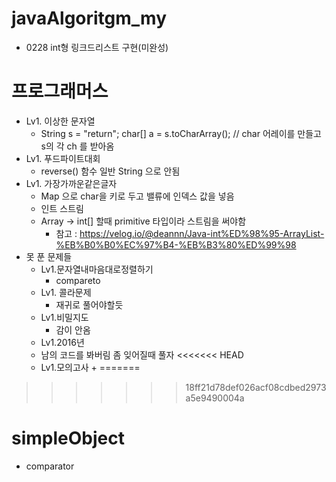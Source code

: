 # javaAlgoritgm_my
 + 0228 int형 링크드리스트 구현(미완성)
 
# 프로그래머스
 + Lv1. 이상한 문자열
    + String s = "return";
      char[] a = s.toCharArray(); // char 어레이를 만들고 s의 각 ch 를 받아옴
  + Lv1. 푸드파이트대회 
    + reverse() 함수 일반 String 으로 안됨
  + Lv1. 가장가까운같은글자
    + Map 으로 char을 키로 두고 밸류에 인덱스 값을 넣음
    + 인트 스트림
    + Array -> int[] 할때 primitive 타입이라 스트림을 써야함
      + 참고 : https://velog.io/@deannn/Java-int%ED%98%95-ArrayList-%EB%B0%B0%EC%97%B4-%EB%B3%80%ED%99%98
 + 못 푼 문제들
   + Lv1.문자열내마음대로정렬하기
     + compareto
   + Lv1. 콜라문제
     + 재귀로 풀어야할듯
   + Lv1.비밀지도
     + 감이 안옴
   +  Lv1.2016년
     + 남의 코드를 봐버림 좀 잊어질때 풀자
<<<<<<< HEAD
   + Lv1.모의고사
     + 
=======
   
>>>>>>> 18ff21d78def026acf08cdbed2973a5e9490004a
# simpleObject
 + comparator
